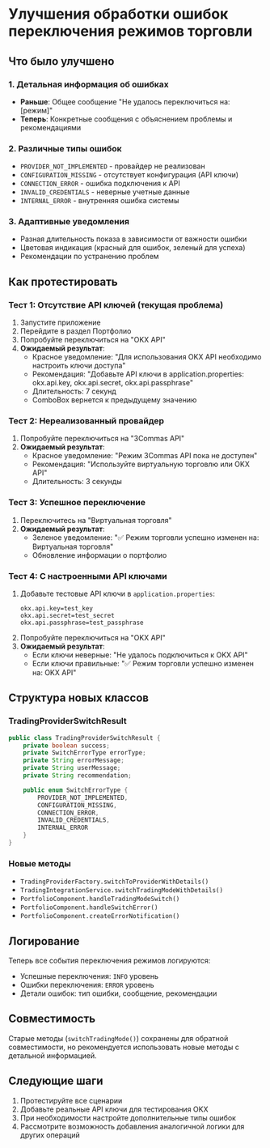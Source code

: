 # Улучшения обработки ошибок переключения режимов торговли

## Что было улучшено

### 1. Детальная информация об ошибках

- **Раньше**: Общее сообщение "Не удалось переключиться на: [режим]"
- **Теперь**: Конкретные сообщения с объяснением проблемы и рекомендациями

### 2. Различные типы ошибок

- `PROVIDER_NOT_IMPLEMENTED` - провайдер не реализован
- `CONFIGURATION_MISSING` - отсутствует конфигурация (API ключи)
- `CONNECTION_ERROR` - ошибка подключения к API
- `INVALID_CREDENTIALS` - неверные учетные данные
- `INTERNAL_ERROR` - внутренняя ошибка системы

### 3. Адаптивные уведомления

- Разная длительность показа в зависимости от важности ошибки
- Цветовая индикация (красный для ошибок, зеленый для успеха)
- Рекомендации по устранению проблем

## Как протестировать

### Тест 1: Отсутствие API ключей (текущая проблема)

1. Запустите приложение
2. Перейдите в раздел Портфолио
3. Попробуйте переключиться на "OKX API"
4. **Ожидаемый результат**:
    - Красное уведомление: "Для использования OKX API необходимо настроить ключи доступа"
    - Рекомендация: "Добавьте API ключи в application.properties: okx.api.key, okx.api.secret, okx.api.passphrase"
    - Длительность: 7 секунд
    - ComboBox вернется к предыдущему значению

### Тест 2: Нереализованный провайдер

1. Попробуйте переключиться на "3Commas API"
2. **Ожидаемый результат**:
    - Красное уведомление: "Режим 3Commas API пока не доступен"
    - Рекомендация: "Используйте виртуальную торговлю или OKX API"
    - Длительность: 3 секунды

### Тест 3: Успешное переключение

1. Переключитесь на "Виртуальная торговля"
2. **Ожидаемый результат**:
    - Зеленое уведомление: "✅ Режим торговли успешно изменен на: Виртуальная торговля"
    - Обновление информации о портфолио

### Тест 4: С настроенными API ключами

1. Добавьте тестовые API ключи в `application.properties`:
   ```properties
   okx.api.key=test_key
   okx.api.secret=test_secret
   okx.api.passphrase=test_passphrase
   ```
2. Попробуйте переключиться на "OKX API"
3. **Ожидаемый результат**:
    - Если ключи неверные: "Не удалось подключиться к OKX API"
    - Если ключи правильные: "✅ Режим торговли успешно изменен на: OKX API"

## Структура новых классов

### TradingProviderSwitchResult

```java
public class TradingProviderSwitchResult {
    private boolean success;
    private SwitchErrorType errorType;
    private String errorMessage;
    private String userMessage;
    private String recommendation;

    public enum SwitchErrorType {
        PROVIDER_NOT_IMPLEMENTED,
        CONFIGURATION_MISSING,
        CONNECTION_ERROR,
        INVALID_CREDENTIALS,
        INTERNAL_ERROR
    }
}
```

### Новые методы

- `TradingProviderFactory.switchToProviderWithDetails()`
- `TradingIntegrationService.switchTradingModeWithDetails()`
- `PortfolioComponent.handleTradingModeSwitch()`
- `PortfolioComponent.handleSwitchError()`
- `PortfolioComponent.createErrorNotification()`

## Логирование

Теперь все события переключения режимов логируются:

- Успешные переключения: `INFO` уровень
- Ошибки переключения: `ERROR` уровень
- Детали ошибок: тип ошибки, сообщение, рекомендации

## Совместимость

Старые методы (`switchTradingMode()`) сохранены для обратной совместимости, но рекомендуется использовать новые методы с детальной информацией.

## Следующие шаги

1. Протестируйте все сценарии
2. Добавьте реальные API ключи для тестирования OKX
3. При необходимости настройте дополнительные типы ошибок
4. Рассмотрите возможность добавления аналогичной логики для других операций